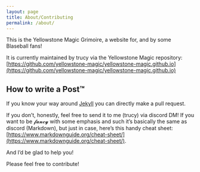 ```yaml
---
layout: page
title: About/Contributing
permalink: /about/
---
```


This is the Yellowstone Magic Grimoire, a website for, and by some Blaseball fans!

It is currently maintained by trucy via the Yellowstone Magic repository:
[https://github.com/yellowstone-magic/yellowstone-magic.github.io](https://github.com/yellowstone-magic/yellowstone-magic.github.io)

## How to write a Post™

If you know your way around [Jekyll](https://jekyllrb.com/) you can directly make a pull request.

If you don’t, honestly, feel free to send it to me (trucy) via discord DM!
If you want to be 𝓯𝓪𝓷𝓬𝔂 with some emphasis and such it’s basically the same
as discord (Markdown), but just in case, here’s this handy cheat sheet:
[https://www.markdownguide.org/cheat-sheet/](https://www.markdownguide.org/cheat-sheet/).

And I’d be glad to help you!

Please feel free to contribute!
